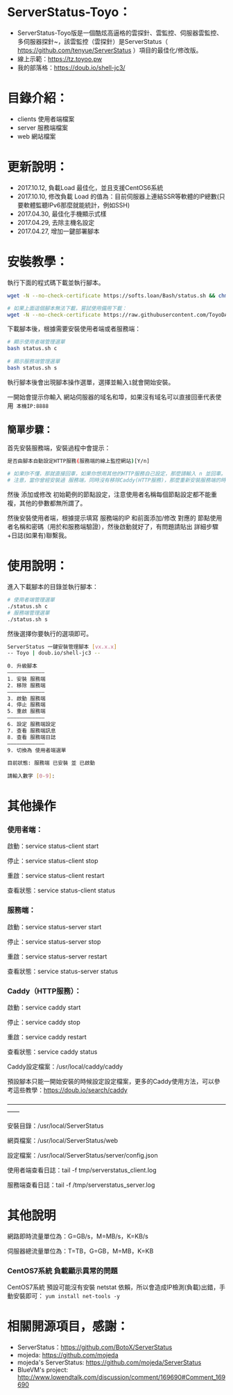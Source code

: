 # ServerStatus-Toyo： 

* ServerStatus-Toyo版是一個酷炫高逼格的雲探針、雲監控、伺服器雲監控、多伺服器探針~，該雲監控（雲探針）是ServerStatus（ https://github.com/tenyue/ServerStatus ）項目的最佳化/修改版。
* 線上示範：https://tz.toyoo.pw    
* 我的部落格：https://doub.io/shell-jc3/

# 目錄介紹：

* clients  使用者端檔案
* server   服務端檔案
* web      網站檔案  

# 更新說明：

* 2017.10.12, 負載Load 最佳化，並且支援CentOS6系統
* 2017.10.10, 修改負載 Load 的值為：目前伺服器上連結SSR等軟體的IP總數(只要軟體監聽IPv6那麼就能統計，例如SSH)
* 2017.04.30, 最佳化手機顯示式樣
* 2017.04.29, 去除主機名設定
* 2017.04.27, 增加一鍵部署腳本

# 安裝教學：     

執行下面的程式碼下載並執行腳本。
``` bash
wget -N --no-check-certificate https://softs.loan/Bash/status.sh && chmod +x status.sh

# 如果上面這個腳本無法下載，嘗試使用備用下載：
wget -N --no-check-certificate https://raw.githubusercontent.com/ToyoDAdoubi/doubi/master/status.sh && chmod +x status.sh
```
下載腳本後，根據需要安裝使用者端或者服務端：
``` bash
# 顯示使用者端管理選單
bash status.sh c
 
# 顯示服務端管理選單
bash status.sh s
```
執行腳本後會出現腳本操作選單，選擇並輸入` 1 `就會開始安裝。

一開始會提示你輸入 網站伺服器的域名和埠，如果沒有域名可以直接回車代表使用` 本機IP:8888`

## 簡單步驟：

首先安裝服務端，安裝過程中會提示：

``` bash
是否由腳本自動設定HTTP服務(服務端的線上監控網站)[Y/n]
 
# 如果你不懂，那就直接回車，如果你想用其他的HTTP服務自己設定，那麼請輸入 n 並回車。
# 注意，當你曾經安裝過 服務端，同時沒有移除Caddy(HTTP服務)，那麼重新安裝服務端的時候，請輸入 n 並回車。
```

然後 添加或修改 初始範例的節點設定，注意使用者名稱每個節點設定都不能重複，其他的參數都無所謂了。

然後安裝使用者端，根據提示填寫 服務端的IP 和前面添加/修改 對應的 節點使用者名稱和密碼（用於和服務端驗證），然後啟動就好了，有問題請貼出 詳細步驟+日誌(如果有)聯繫我。

# 使用說明：

進入下載腳本的目錄並執行腳本：

``` bash
# 使用者端管理選單
./status.sh c
# 服務端管理選單
./status.sh s
```

然後選擇你要執行的選項即可。

``` bash
ServerStatus 一鍵安裝管理腳本 [vx.x.x]
-- Toyo | doub.io/shell-jc3 --
 
0. 升級腳本
————————————
1. 安裝 服務端
2. 移除 服務端
————————————
3. 啟動 服務端
4. 停止 服務端
5. 重啟 服務端
————————————
6. 設定 服務端設定
7. 查看 服務端訊息
8. 查看 服務端日誌
————————————
9. 切換為 使用者端選單
 
目前狀態: 服務端 已安裝 並 已啟動
 
請輸入數字 [0-9]:
```
# 其他操作

### 使用者端：

啟動：service status-client start

停止：service status-client stop

重啟：service status-client restart

查看狀態：service status-client status

### 服務端：

啟動：service status-server start

停止：service status-server stop

重啟：service status-server restart

查看狀態：service status-server status

### Caddy（HTTP服務）：

啟動：service caddy start

停止：service caddy stop

重啟：service caddy restart

查看狀態：service caddy status

Caddy設定檔案：/usr/local/caddy/caddy

預設腳本只能一開始安裝的時候設定設定檔案，更多的Caddy使用方法，可以參考這些教學：https://doub.io/search/caddy

——————————————————————————————————————

安裝目錄：/usr/local/ServerStatus

網頁檔案：/usr/local/ServerStatus/web

設定檔案：/usr/local/ServerStatus/server/config.json

使用者端查看日誌：tail -f tmp/serverstatus_client.log

服務端查看日誌：tail -f /tmp/serverstatus_server.log

# 其他說明

網路即時流量單位為：G=GB/s，M=MB/s，K=KB/s

伺服器總流量單位為：T=TB，G=GB，M=MB，K=KB

### CentOS7系統 負載顯示異常的問題

CentOS7系統 預設可能沒有安裝 netstat 依賴，所以會造成IP檢測(負載)出錯，手動安裝即可：
`yum install net-tools -y `

# 相關開源項目，感謝： 

* ServerStatus：https://github.com/BotoX/ServerStatus
* mojeda: https://github.com/mojeda 
* mojeda's ServerStatus: https://github.com/mojeda/ServerStatus
* BlueVM's project: http://www.lowendtalk.com/discussion/comment/169690#Comment_169690
